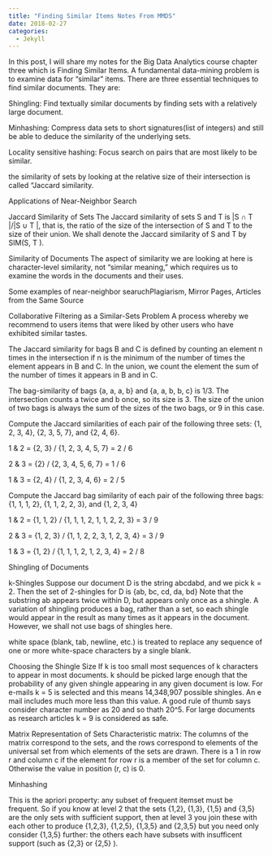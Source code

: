 ```yaml
---
title: "Finding Similar Items Notes From MMDS"
date: 2018-02-27
categories: 
  - Jekyll
---
```


In this post, I will share my notes for the Big Data Analytics course chapter three which is Finding Similar Items. A fundamental data-mining problem is to examine data for “similar” items. There are three essential techniques to find similar documents. They are:

Shingling:
Find textually similar documents by finding sets with a relatively large document.

Minhashing:
Compress data sets to short signatures(list of integers) and still be able to deduce the similarity of the underlying sets. 

Locality sensitive hashing:
Focus search on pairs that are most likely to be similar.

the similarity of sets by looking at the relative size of their intersection is called “Jaccard similarity.

Applications of Near-Neighbor Search

Jaccard Similarity of Sets
The Jaccard similarity of sets S and T is |S ∩ T |/|S ∪ T |, that is, the ratio of the size of the intersection of S and T to the size of their union. We shall denote the Jaccard similarity of S and T by SIM(S, T ).

Similarity of Documents
The aspect of similarity we are looking at here is character-level similarity, not “similar meaning,” which requires us to examine the words in the documents and their uses.

Some examples of near-neighbor searuchPlagiarism, Mirror Pages, Articles from the Same Source

Collaborative Filtering as a Similar-Sets Problem
A process whereby we recommend to users items that were liked by other users who have exhibited similar tastes.

The Jaccard similarity for bags B and C is defined by counting an element n times in the intersection if n is the minimum of the number of times the element appears in B and C. In the union, we count the element the sum of the number of times it appears in B and in C.

The bag-similarity of bags {a, a, a, b} and {a, a, b, b, c} is 1/3. The intersection counts a twice and b once, so its size is 3. The size of the union of two bags is always the sum of the sizes of the two bags, or 9 in this case.

Compute the Jaccard similarities of each pair of the following three sets: {1, 2, 3, 4}, {2, 3, 5, 7}, and {2, 4, 6}.

1 & 2 = {2, 3} / {1, 2, 3, 4, 5, 7} = 2 / 6

2 & 3 = {2} / {2, 3, 4, 5, 6, 7} = 1 / 6

1 & 3 = {2, 4} / {1, 2, 3, 4, 6} = 2 / 5

Compute the Jaccard bag similarity of each pair of the following three bags: {1, 1, 1, 2}, {1, 1, 2, 2, 3}, and {1, 2, 3, 4}

1 & 2 = {1, 1, 2} / {1, 1, 1, 2, 1, 1, 2, 2, 3} = 3 / 9

2 & 3 = {1, 2, 3} / {1, 1, 2, 2, 3, 1, 2, 3, 4} = 3 / 9

1 & 3 = {1, 2} / {1, 1, 1, 2, 1, 2, 3, 4} = 2 / 8


Shingling of Documents

k-Shingles
Suppose our document D is the string abcdabd, and we pick k = 2. Then the set of 2-shingles for D is {ab, bc, cd, da, bd}
Note that the substring ab appears twice within D, but appears only once as a shingle. A variation of shingling produces a bag, rather than a set, so each shingle would appear in the result as many times as it appears in the document. However, we shall not use bags of shingles here.

white space (blank, tab, newline, etc.) is treated to replace any sequence of one or more white-space characters by a single blank.

Choosing the Shingle Size
If k is too small most sequences of k characters to appear in most documents. 
k should be picked large enough that the probability of any given shingle appearing in any given document is low.
For e-mails k = 5 is selected and this means 14,348,907 possible shingles. An e mail includes much more less than this value. A good rule of thumb says consider character number as 20 and so thath 20^5. For large documents as research articles k = 9 is considered as safe.

Matrix Representation of Sets
Characteristic matrix: The columns of the matrix correspond to the sets, and the rows correspond to elements of the universal set from which elements of the sets are drawn. There is a 1 in row r and column c if the element for row r is a member of the set for column c. Otherwise the value in position (r, c) is 0.

Minhashing


This is the apriori property: any subset of frequent itemset must be frequent. 
So if you know at level 2 that the sets {1,2}, {1,3}, {1,5} and {3,5} are the only sets with sufficient support, then at level 
3 you join these with each other to produce {1,2,3}, {1,2,5}, {1,3,5} and {2,3,5} but you need only consider {1,3,5} further: 
the others each have subsets with insufficent support (such as {2,3} or {2,5} ).

